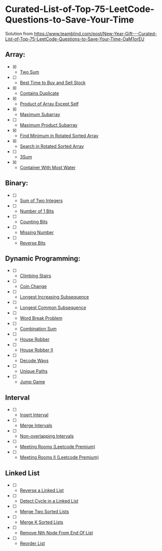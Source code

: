# Curated-List-of-Top-75-LeetCode-Questions-to-Save-Your-Time

Solution from https://www.teamblind.com/post/New-Year-Gift---Curated-List-of-Top-75-LeetCode-Questions-to-Save-Your-Time-OaM1orEU


## Array:

- [x] - [Two Sum](https://leetcode.com/problems/two-sum/)
- [ ] - [Best Time to Buy and Sell Stock](https://leetcode.com/problems/best-time-to-buy-and-sell-stock/)
- [x] - [Contains Duplicate](https://leetcode.com/problems/contains-duplicate/)
- [x] - [Product of Array Except Self](https://leetcode.com/problems/product-of-array-except-self/)
- [x] - [Maximum Subarray](https://leetcode.com/problems/maximum-subarray/)
- [ ] - [Maximum Product Subarray](https://leetcode.com/problems/maximum-product-subarray/)
- [x] - [Find Minimum in Rotated Sorted Array](https://leetcode.com/problems/find-minimum-in-rotated-sorted-array/)
- [x] - [Search in Rotated Sorted Array](https://leetcode.com/problems/search-in-rotated-sorted-array/)
- [ ] - [3Sum](https://leetcode.com/problems/3sum/)
- [x] - [Container With Most Water](https://leetcode.com/problems/container-with-most-water/)


## Binary:

- [ ] - [Sum of Two Integers](https://leetcode.com/problems/sum-of-two-integers/)
- [ ] - [Number of 1 Bits](https://leetcode.com/problems/number-of-1-bits/)
- [ ] - [Counting Bits](https://leetcode.com/problems/counting-bits/)
- [ ] - [Missing Number](https://leetcode.com/problems/missing-number/)
- [ ] - [Reverse Bits](https://leetcode.com/problems/reverse-bits/)


## Dynamic Programming:

- [ ] - [Climbing Stairs](https://leetcode.com/problems/climbing-stairs/)
- [ ] - [Coin Change](https://leetcode.com/problems/coin-change/)
- [ ] - [Longest Increasing Subsequence](https://leetcode.com/problems/longest-increasing-subsequence/)
- [ ] - [Longest Common Subsequence](https://leetcode.com/problems/longest-common-subsequence/)
- [ ] - [Word Break Problem](https://leetcode.com/problems/word-break/)
- [ ] - [Combination Sum](https://leetcode.com/problems/combination-sum-iv/)
- [ ] - [House Robber](https://leetcode.com/problems/house-robber/)
- [ ] - [House Robber II](https://leetcode.com/problems/house-robber-ii/)
- [ ] - [Decode Ways](https://leetcode.com/problems/decode-ways/)
- [ ] - [Unique Paths](https://leetcode.com/problems/unique-paths/)
- [ ] - [Jump Game](https://leetcode.com/problems/jump-game/)


## Interval

- [ ] - [Insert Interval](https://leetcode.com/problems/insert-interval/)
- [ ] - [Merge Intervals](https://leetcode.com/problems/merge-intervals/)
- [ ] - [Non-overlapping Intervals](https://leetcode.com/problems/non-overlapping-intervals/)
- [ ] - [Meeting Rooms (Leetcode Premium)](https://leetcode.com/problems/meeting-rooms/)
- [ ] - [Meeting Rooms II (Leetcode Premium)](https://leetcode.com/problems/meeting-rooms-ii/)



## Linked List

- [ ] - [Reverse a Linked List](https://leetcode.com/problems/reverse-linked-list/)
- [ ] - [Detect Cycle in a Linked List](https://leetcode.com/problems/linked-list-cycle/)
- [ ] - [Merge Two Sorted Lists](https://leetcode.com/problems/merge-two-sorted-lists/)
- [ ] - [Merge K Sorted Lists](https://leetcode.com/problems/merge-k-sorted-lists/)
- [ ] - [Remove Nth Node From End Of List](https://leetcode.com/problems/remove-nth-node-from-end-of-list/)
- [ ] - [Reorder List](https://leetcode.com/problems/reorder-list/)
